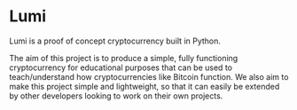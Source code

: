 # Lumi

Lumi is a proof of concept cryptocurrency built in Python.

The aim of this project is to produce a simple, fully functioning cryptocurrency for educational purposes that can be used to teach/understand how cryptocurrencies like Bitcoin function. We also aim to make this project simple and lightweight, so that it can easily be extended by other developers looking to work on their own projects.
